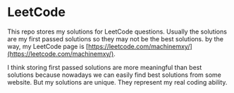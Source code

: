 # LeetCode

This repo stores my solutions for LeetCode questions. Usually the solutions are my first passed solutions so they may not be the best solutions. by the way, my LeetCode page is [https://leetcode.com/machinemxy/](https://leetcode.com/machinemxy/).  

I think storing first passed solutions are more meaningful than best solutions because nowadays we can easily find best solutions from some website. But my solutions are unique. They represent my real coding ability.
